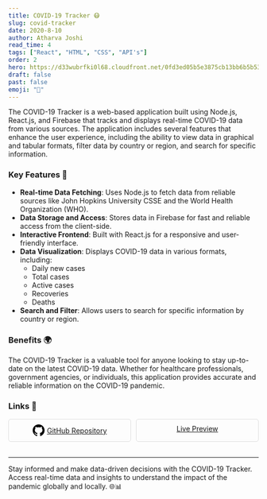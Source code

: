 ```yaml
---
title: COVID-19 Tracker 😷
slug: covid-tracker
date: 2020-8-10
author: Atharva Joshi
read_time: 4
tags: ["React", "HTML", "CSS", "API's"]
order: 2
hero: https://d33wubrfki0l68.cloudfront.net/0fd3ed05b5e3875cb13bb6b5b535ae8d374ec613/b0f44/images/covid_tracker.jpg
draft: false
past: false
emoji: "🦠"
---
```


The COVID-19 Tracker is a web-based application built using Node.js, React.js, and Firebase that tracks and displays real-time COVID-19 data from various sources. The application includes several features that enhance the user experience, including the ability to view data in graphical and tabular formats, filter data by country or region, and search for specific information.

### Key Features 🌟

- **Real-time Data Fetching**: Uses Node.js to fetch data from reliable sources like John Hopkins University CSSE and the World Health Organization (WHO).
- **Data Storage and Access**: Stores data in Firebase for fast and reliable access from the client-side.
- **Interactive Frontend**: Built with React.js for a responsive and user-friendly interface.
- **Data Visualization**: Displays COVID-19 data in various formats, including:
  - Daily new cases
  - Total cases
  - Active cases
  - Recoveries
  - Deaths
- **Search and Filter**: Allows users to search for specific information by country or region.

### Benefits 🌍

The COVID-19 Tracker is a valuable tool for anyone looking to stay up-to-date on the latest COVID-19 data. Whether for healthcare professionals, government agencies, or individuals, this application provides accurate and reliable information on the COVID-19 pandemic.

### Links 🔗

<div style="display: flex; flex-wrap: wrap; gap: 10px;">

<div style="flex: 1; min-width: 150px; border: 1px solid #ddd; border-radius: 5px; padding: 10px; text-align: center;">
  <a href="https://github.com/atharva20-coder/covid-tracker/tree/main/covid-19-tracker" target="_blank" style="display: flex; align-items: center; justify-content: center;">
    <svg height="24" width="24" viewBox="0 0 16 16" version="1.1" aria-hidden="true" style="fill: #000; margin-right: 5px;">
      <path fill-rule="evenodd" d="M8 0C3.58 0 0 3.58 0 8c0 3.54 2.29 6.53 5.47 7.59.4.07.55-.17.55-.38 0-.19-.01-.82-.01-1.49-2.01.37-2.53-.49-2.69-.94-.09-.23-.48-.94-.82-1.13-.28-.15-.68-.52-.01-.53.63-.01 1.08.58 1.23.82.72 1.21 1.87.87 2.33.66.07-.52.28-.87.51-1.07-1.78-.2-3.64-.89-3.64-3.95 0-.87.31-1.59.82-2.15-.08-.2-.36-1.02.08-2.12 0 0 .67-.21 2.2.82.64-.18 1.32-.27 2-.27.68 0 1.36.09 2 .27 1.53-1.04 2.2-.82 2.2-.82.44 1.1.16 1.92.08 2.12.51.56.82 1.27.82 2.15 0 3.07-1.87 3.75-3.65 3.95.29.25.54.73.54 1.48 0 1.07-.01 1.93-.01 2.2 0 .21.15.45.55.38A8.013 8.013 0 0 0 16 8c0-4.42-3.58-8-8-8z"></path>
    </svg>
    GitHub Repository
  </a>
</div>

<div style="flex: 1; min-width: 150px; border: 1px solid #ddd; border-radius: 5px; padding: 10px; text-align: center;">
  <a href="https://covid-19-tracker-8e275.web.app/" target="_blank">Live Preview</a>
</div>
</div>

<br>

---

Stay informed and make data-driven decisions with the COVID-19 Tracker. Access real-time data and insights to understand the impact of the pandemic globally and locally. 🌐📊
